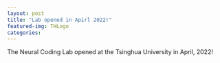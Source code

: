 ```yaml
---
layout: post
title: "Lab opened in Apirl 2022!"
featured-img: THLogo
categories:
---
```


The Neural Coding Lab opened at the Tsinghua University in April, 2022!
